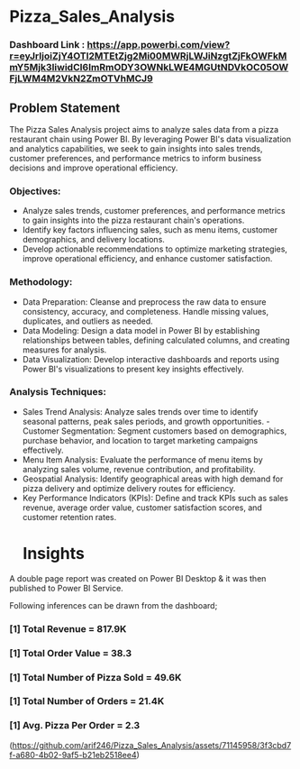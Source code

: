 # Pizza_Sales_Analysis
### Dashboard Link : https://app.powerbi.com/view?r=eyJrIjoiZjY4OTI2MTEtZjg2Mi00MWRjLWJiNzgtZjFkOWFkMmY5Mjk3IiwidCI6ImRmODY3OWNkLWE4MGUtNDVkOC05OWFjLWM4M2VkN2ZmOTVhMCJ9

## Problem Statement



The Pizza Sales Analysis project aims to analyze sales data from a pizza restaurant chain using Power BI. By leveraging Power BI's data visualization and analytics capabilities, we seek to gain insights into sales trends, customer preferences, and performance metrics to inform business decisions and improve operational efficiency.


### Objectives:
- Analyze sales trends, customer preferences, and performance metrics to gain insights into the pizza restaurant chain's operations.
- Identify key factors influencing sales, such as menu items, customer demographics, and delivery locations.
- Develop actionable recommendations to optimize marketing strategies, improve operational efficiency, and enhance customer satisfaction.


###  Methodology:
- Data Preparation: Cleanse and preprocess the raw data to ensure consistency, accuracy, and completeness. Handle missing values, duplicates, and outliers as needed.
- Data Modeling: Design a data model in Power BI by establishing relationships between tables, defining calculated columns, and creating measures for analysis.
- Data Visualization: Develop interactive dashboards and reports using Power BI's visualizations to present key insights effectively.

###  Analysis Techniques:
-    Sales Trend Analysis: Analyze sales trends over time to identify seasonal patterns, peak sales periods, and growth opportunities.  - Customer Segmentation: Segment customers based on demographics, purchase behavior, and location to target marketing campaigns effectively.
- Menu Item Analysis: Evaluate the performance of menu items by analyzing sales volume, revenue contribution, and profitability.
- Geospatial Analysis: Identify geographical areas with high demand for pizza delivery and optimize delivery routes for efficiency.
- Key Performance Indicators (KPIs): Define and track KPIs such as sales revenue, average order value, customer satisfaction scores, and customer retention rates.
  # Insights

A double page report was created on Power BI Desktop & it was then published to Power BI Service.

Following inferences can be drawn from the dashboard;
### [1] Total Revenue = 817.9K
### [1] Total Order Value = 38.3
### [1] Total Number of Pizza Sold = 49.6K
### [1] Total Number of Orders = 21.4K
### [1] Avg. Pizza Per Order = 2.3
(https://github.com/arif246/Pizza_Sales_Analysis/assets/71145958/3f3cbd7f-a680-4b02-9af5-b21eb2518ee4)
  


